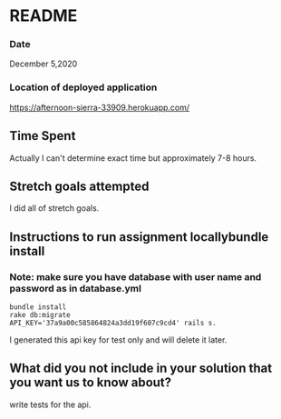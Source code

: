 # README

### Date

December 5,2020

### Location of deployed application

https://afternoon-sierra-33909.herokuapp.com/

## Time Spent

Actually I can't determine exact time but approximately 7-8 hours.

## Stretch goals attempted

I did all of stretch goals.

## Instructions to run assignment locallybundle install

### Note: make sure you have database with user name and password as in database.yml

```
bundle install
rake db:migrate
API_KEY='37a9a00c585864824a3dd19f607c9cd4' rails s.
```

I generated this api key for test only and will delete it later.

## What did you not include in your solution that you want us to know about?

write tests for the api.
